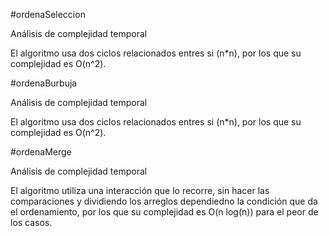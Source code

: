 #ordenaSeleccion

Análisis de complejidad temporal

El algoritmo usa dos ciclos relacionados entres si (n*n), por los que su complejidad es O(n^2).

#ordenaBurbuja

Análisis de complejidad temporal

El algoritmo usa dos ciclos relacionados entres si (n*n), por los que su complejidad es O(n^2).

#ordenaMerge

Análisis de complejidad temporal

El algoritmo utiliza una interacción que lo recorre, sin hacer las comparaciones y dividiendo los arreglos dependiedno la condición que da el ordenamiento, 
por los que su complejidad es O(n log(n)) para el peor de los casos.
